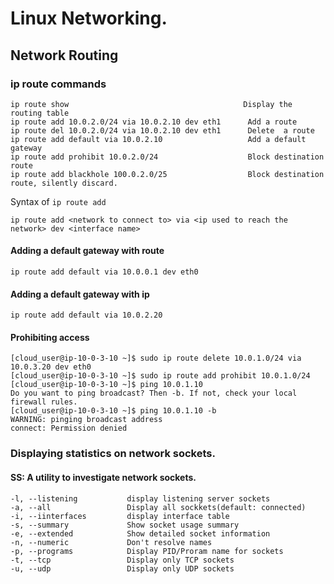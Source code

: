 # Linux Networking.



## Network Routing

### ip route commands

```
ip route show                                       Display the routing table
ip route add 10.0.2.0/24 via 10.0.2.10 dev eth1      Add a route
ip route del 10.0.2.0/24 via 10.0.2.10 dev eth1      Delete  a route
ip route add default via 10.0.2.10                   Add a default gateway
ip route add prohibit 10.0.2.0/24                    Block destination route
ip route add blackhole 100.0.2.0/25                  Block destination route, silently discard.

```

Syntax of `ip route add`

```
ip route add <network to connect to> via <ip used to reach the network> dev <interface name>
```


#### Adding a default gateway with route
```
ip route add default via 10.0.0.1 dev eth0 
```

#### Adding a default gateway with ip
```
ip route add default via 10.0.2.20
```

#### Prohibiting access

```
[cloud_user@ip-10-0-3-10 ~]$ sudo ip route delete 10.0.1.0/24 via 10.0.3.20 dev eth0
[cloud_user@ip-10-0-3-10 ~]$ sudo ip route add prohibit 10.0.1.0/24
[cloud_user@ip-10-0-3-10 ~]$ ping 10.0.1.10
Do you want to ping broadcast? Then -b. If not, check your local firewall rules.
[cloud_user@ip-10-0-3-10 ~]$ ping 10.0.1.10 -b
WARNING: pinging broadcast address
connect: Permission denied
```

### Displaying statistics on network sockets.

#### SS: A utility to investigate network sockets.

```
-l, --listening           display listening server sockets
-a, --all                 Display all sockkets(default: connected)
-i, --iinterfaces         display interface table
-s, --summary             Show socket usage summary
-e, --extended            Show detailed socket information
-n, --numeric             Don't resolve names
-p, --programs            Display PID/Proram name for sockets
-t, --tcp                 Display only TCP sockets
-u, --udp                 Display only UDP sockets


```













